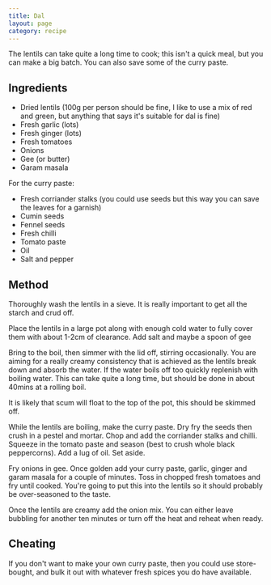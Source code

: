 ```yaml
---
title: Dal
layout: page
category: recipe
---
```


The lentils can take quite a long time to cook; this isn't a quick meal, but you
can make a big batch. You can also save some of the curry paste.


## Ingredients

* Dried lentils (100g per person should be fine, I like to use a mix of red and
  green, but anything that says it's suitable for dal is fine)
* Fresh garlic (lots)
* Fresh ginger (lots)
* Fresh tomatoes
* Onions
* Gee (or butter)
* Garam masala

For the curry paste:
* Fresh corriander stalks (you could use seeds but this way you can save the leaves for a garnish)
* Cumin seeds
* Fennel seeds
* Fresh chilli
* Tomato paste
* Oil
* Salt and pepper

## Method

Thoroughly wash the lentils in a sieve. It is really important to get all the
starch and crud off.

Place the lentils in a large pot along with enough cold water to fully cover
them with about 1-2cm of clearance. Add salt and maybe a spoon of gee

Bring to the boil, then simmer with the lid off, stirring occasionally. You are
aiming for a really creamy consistency that is achieved as the lentils break
down and absorb the water. If the water boils off too quickly replenish with
boiling water. This can take quite a long time, but should be done in about
40mins at a rolling boil.

It is likely that scum will float to the top of the pot, this should be skimmed
off.

While the lentils are boiling, make the curry paste. Dry fry the seeds then
crush in a pestel and mortar. Chop and add the corriander stalks and chilli.
Squeeze in the tomato paste and season (best to crush whole black peppercorns).
Add a lug of oil. Set aside.

Fry onions in gee. Once golden add your curry paste, garlic, ginger and garam
masala for a couple of minutes. Toss in chopped fresh tomatoes and fry until
cooked. You're going to put this into the lentils so it should probably be
over-seasoned to the taste.

Once the lentils are creamy add the onion mix. You can either leave bubbling for
another ten minutes or turn off the heat and reheat when ready.

## Cheating

If you don't want to make your own curry paste, then you could use store-bought,
and bulk it out with whatever fresh spices you do have available.
